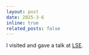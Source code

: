 ```yaml
---
layout: post
date: 2025-3-6
inline: true
related_posts: false
---
```


I visited and gave a talk at [LSE](https://www.lse.ac.uk/).
